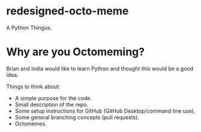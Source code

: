 # redesigned-octo-meme
A Python Thingus.

# Why are you Octomeming?
Brian and India would like to learn Python and thought this would be a good idea.

Things to think about:
* A simple purpose for the code.
* Small description of the repo.
* Some setup instructions for GitHub (GitHub Desktop/command line use).
* Some general branching concepts (pull requests).
* Octomemes.
